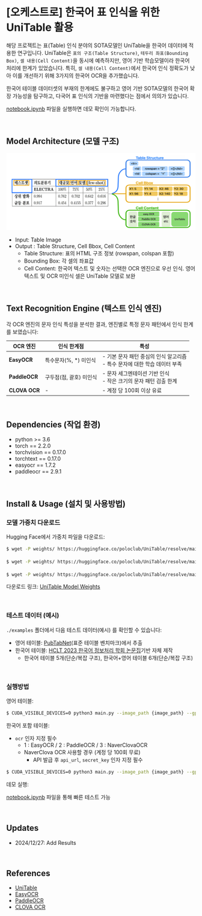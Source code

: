 # [오케스트로] 한국어 표 인식을 위한 UniTable 활용

해당 프로젝트는 표(Table) 인식 분야의 SOTA모델인 UniTable을 한국어 데이터에 적용한 연구입니다. 
UniTable은 `표의 구조(Table Structure)`, `테두리 좌표(Bounding Box)`, `셀 내용(Cell Content)`을 동시에 예측하지만, 영어 기반 학습모델이라 한국어 처리에 한계가 있었습니다. 
특히, `셀 내용(Cell Content)`에서 한국어 인식 정확도가 낮아 이를 개선하기 위해 3가지의 한국어 OCR을 추가했습니다.

한국어 테이블 데이터셋의 부재의 한계에도 불구하고 영어 기반 SOTA모델의 한국어 확장 가능성을 탐구하고, 다국어 표 인식의 기반을 마련했다는 점에서 의의가 있습니다.

[notebook.ipynb](https://github.com/Boradori127/Table_Recognition/blob/master/notebook.ipynb) 파일을 실행하면 데모 확인이 가능합니다.

<br/>

## Model Architecture (모델 구조)

![alt text](UniTable+OCR_architecture.png)

- Input: Table Image
- Output : Table Structure, Cell Bbox, Cell Content 
  * Table Structure: 표의 HTML 구조 정보 (rowspan, colspan 포함)
  * Bounding Box: 각 셀의 좌표값
  * Cell Content: 한국어 텍스트 및 숫자는 선택한 OCR 엔진으로 우선 인식. 영어 텍스트 및 OCR 미인식 셀은 UniTable 모델로 보완

<br/>


## Text Recognition Engine (텍스트 인식 엔진) 
각 OCR 엔진의 문자 인식 특성을 분석한 결과, 엔진별로 특정 문자 패턴에서 인식 한계를 보였습니다:

| **OCR 엔진**   | **인식 한계점**                 | **특성**                                   |
|----------------|--------------------------------|--------------------------------------------------|
| **EasyOCR**    | 특수문자(%, *) 미인식           | - 기본 문자 패턴 중심의 인식 알고리즘            <br>- 특수 문자에 대한 학습 데이터 부족             |
| **PaddleOCR**  | 구두점(점, 괄호) 미인식         | - 문자 세그멘테이션 기반 인식                    <br>- 작은 크기의 문자 패턴 검출 한계              |
| **CLOVA OCR**  | -                | - 계정 당 100회 이상 유료                 |





<br/>

## Dependencies (작업 환경)

- python >= 3.6
- torch == 2.2.0
- torchvision == 0.17.0
- torchtext == 0.17.0
- easyocr == 1.7.2
- paddleocr == 2.9.1



<br/>


## Install & Usage (설치 및 사용방법)
### 모델 가중치 다운로드

Hugging Face에서 가중치 파일을 다운로드:

```bash
$ wget -P weights/ https://huggingface.co/poloclub/UniTable/resolve/main/unitable_large_bbox.pt

$ wget -P weights/ https://huggingface.co/poloclub/UniTable/resolve/main/unitable_large_content.pt

$ wget -P weights/ https://huggingface.co/poloclub/UniTable/resolve/main/unitable_large_structure.pt
```

다운로드 링크: [UniTable Model Weights](https://huggingface.co/poloclub/UniTable/tree/main)

<br/>

### 테스트 데이터 (예시)

`./examples` 폴더에서 다음 테스트 데이터(예시) 를 확인할 수 있습니다:

- 영어 테이블: [PubTabNet](https://github.com/ibm-aur-nlp/PubTabNet)(표준 테이블 벤치마크)에서 추출
- 한국어 테이블: [HCLT 2023 한국어 정보처리 학회 논문집](http://www.hclt.kr/symp/?lnb=conference)기반 자체 제작
   *  한국어 테이블 5개(단순/복잡 구조), 한국어+영어 테이블 6개(단순/복잡 구조) 

<br/>

### 실행방법
영어 테이블:
```bash
$ CUDA_VISIBLE_DEVICES=0 python3 main.py --image_path {image_path} --gpu
```

한국어 포함 테이블:
- `ocr` 인자 지정 필수
  - 1 : EasyOCR / 2 : PaddleOCR / 3 : NaverClovaOCR
  - NaverClova OCR 사용할 경우 (계정 당 100회 무료) 
    - API 발급 후 `api_url`, `secret_key` 인자 지정 필수
```bash
$ CUDA_VISIBLE_DEVICES=0 python3 main.py --image_path {image_path} --gpu --korean --ocr {ocr_number} 
```


데모 실행:

[notebook.ipynb](https://github.com/Boradori127/Table_Recognition/blob/master/notebook.ipynb) 파일을 통해 빠른 테스트 가능


<br/>



## Updates

- 2024/12/27: Add Results


<br/>

## References
- [UniTable](https://github.com/poloclub/unitable)
- [EasyOCR](https://github.com/JaidedAI/EasyOCR)
- [PaddleOCR](https://github.com/PaddlePaddle/PaddleOCR)
- [CLOVA OCR](https://www.ncloud.com/product/aiService/ocr)